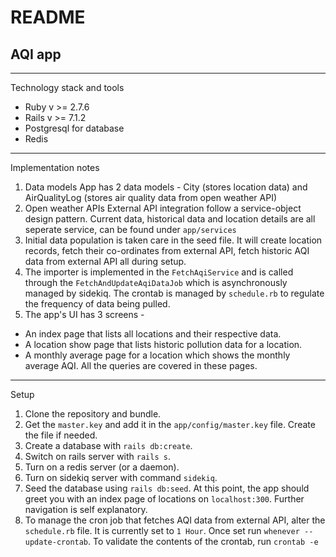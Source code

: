 # README

## AQI app
---
Technology stack and tools
- Ruby v >= 2.7.6
- Rails v >= 7.1.2 
- Postgresql for database
- Redis

---

Implementation notes
1. Data models 
App has 2 data models - City (stores location data) and AirQualityLog (stores air quality data from open weather API)
2. Open weather APIs
External API integration follow a service-object design pattern. Current data, historical data and location details are all seperate service, can be found under `app/services`
3. Initial data population is taken care in the seed file. It will create location records, fetch their co-ordinates from external API, fetch historic AQI data from external API all during setup.
4. The importer is implemented in the `FetchAqiService` and is called through the `FetchAndUpdateAqiDataJob` which is asynchronously managed by sidekiq. The crontab is managed by `schedule.rb` to regulate the frequency of data being pulled.
5. The app's UI has 3 screens -
- An index page that lists all locations and their respective data.
- A location show page that lists historic pollution data for a location.
- A monthly average page for a location which shows the monthly average AQI.
All the queries are covered in these pages.

---

Setup
1. Clone the repository and bundle.
2. Get the `master.key` and add it in the `app/config/master.key` file. Create the file if needed.
3. Create a database with `rails db:create`.
4. Switch on rails server with `rails s`. 
5. Turn on a redis server (or a daemon). 
6. Turn on sidekiq server with command `sidekiq`.
7. Seed the database using `rails db:seed`.
At this point, the app should greet you with an index page of locations on `localhost:300`. Further navigation is self explanatory. 
8. To manage the cron job that fetches AQI data from external API, alter the `schedule.rb` file. It is currently set to `1 Hour`. Once set run `whenever --update-crontab`. To validate the contents of the crontab, run `crontab -e`